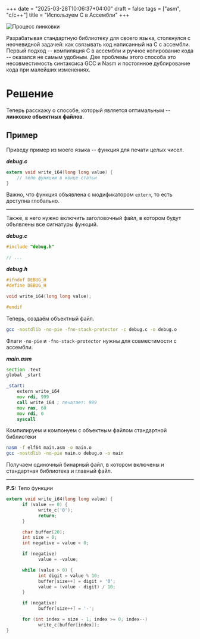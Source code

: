 +++
date = "2025-03-28T10:06:37+04:00"
draft = false
tags = ["asm", "c/c++"]
title = "Используем C в Ассембли"
+++

![Процесс линковки](/me/CWithAsm.png)

Разрабатывая стандартную библиотеку для своего языка, столкнулся с неочевидной задачей: как связывать код написанный на C с ассембли. Первый подход -- компиляция C в ассембли и ручное копирование кода -- оказался не самым удобным. Две проблемы этого способа это несовместимость синтаксиса GCC и Nasm и постоянное дублирование кода при малейших изменениях.

# Решение

Теперь расскажу о способе, который является оптимальным -- **линковке объектных файлов**.

## Пример

Приведу пример из моего языка -- функция для печати целых чисел.

**_debug.c_**

```c
extern void write_i64(long long value) {
    // тело функции в конце статьи
}
```

Важно, что функция объявлена с модификатором `extern`, то есть доступна глобально.

---

Также, в него нужно включить заголовочный файл, в котором будут объявлены все сигнатуры функций.

**_debug.c_**

```c
#include "debug.h"

// ...
```

**_debug.h_**

```c
#ifndef DEBUG_H
#define DEBUG_H

void write_i64(long long value);

#endif
```

Теперь, создаём объектный файл.

```sh
gcc -nostdlib -no-pie -fno-stack-protector -c debug.c -o debug.o
```

Флаги `-no-pie` и `-fno-stack-protector` нужны для совместимости с ассембли.

**_main.asm_**

```asm
section .text
global _start

_start:
    extern write_i64
    mov rdi, 999
    call write_i64 ; печатает: 999
    mov rax, 60
    mov rdi, 0
    syscall
```

Компилируем и компонуем с объектным файлом стандартной библиотеки

```sh
nasm -f elf64 main.asm -o main.o
gcc -nostdlib -no-pie main.o debug.o -o main
```

Получаем одиночный бинарный файл, в котором включены и стандартная библиотека и главный файл.

---

**P.S:** Тело функции

```c
extern void write_i64(long long value) {
      if (value == 0) {
            write_c('0');
            return;
      }

      char buffer[20];
      int size = 0;
      int negative = value < 0;

      if (negative)
            value = -value;

      while (value > 0) {
            int digit = value % 10;
            buffer[size++] = digit + '0';
            value = (value - digit) / 10;
      }

      if (negative)
            buffer[size++] = '-';

      for (int index = size - 1; index >= 0; index--)
            write_c(buffer[index]);
}
```
